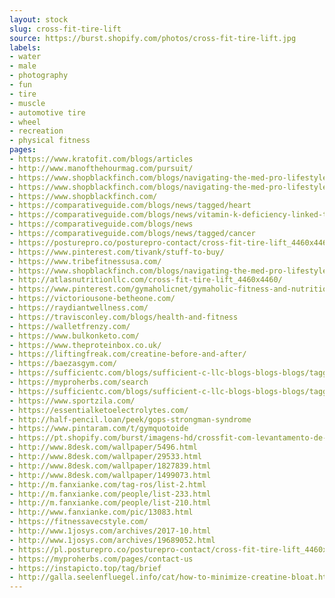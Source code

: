 ```yaml
---
layout: stock
slug: cross-fit-tire-lift
source: https://burst.shopify.com/photos/cross-fit-tire-lift.jpg
labels:
- water
- male
- photography
- fun
- tire
- muscle
- automotive tire
- wheel
- recreation
- physical fitness
pages:
- https://www.kratofit.com/blogs/articles
- http://www.manofthehourmag.com/pursuit/
- https://www.shopblackfinch.com/blogs/navigating-the-med-pro-lifestyle/find-time-to-exercise-even-with-a-doctors-schedule
- https://www.shopblackfinch.com/blogs/navigating-the-med-pro-lifestyle
- https://www.shopblackfinch.com/
- https://comparativeguide.com/blogs/news/tagged/heart
- https://comparativeguide.com/blogs/news/vitamin-k-deficiency-linked-to-osteoporosis-cancer-and-heart-disease
- https://comparativeguide.com/blogs/news
- https://comparativeguide.com/blogs/news/tagged/cancer
- https://posturepro.co/posturepro-contact/cross-fit-tire-lift_4460x4460/
- https://www.pinterest.com/tivank/stuff-to-buy/
- https://www.tribefitnessusa.com/
- https://www.shopblackfinch.com/blogs/navigating-the-med-pro-lifestyle/tagged/scrub
- http://atlasnutritionllc.com/cross-fit-tire-lift_4460x4460/
- https://www.pinterest.com/gymaholicnet/gymaholic-fitness-and-nutrition-tips/
- https://victoriousone-betheone.com/
- https://raydiantwellness.com/
- https://travisconley.com/blogs/health-and-fitness
- https://walletfrenzy.com/
- https://www.bulkonketo.com/
- https://www.theproteinbox.co.uk/
- https://liftingfreak.com/creatine-before-and-after/
- https://baezasgym.com/
- https://sufficientc.com/blogs/sufficient-c-llc-blogs-blogs-blogs/tagged/flavor-with-function
- https://myproherbs.com/search
- https://sufficientc.com/blogs/sufficient-c-llc-blogs-blogs-blogs/tagged/workout-recovery
- https://www.sportzila.com/
- https://essentialketoelectrolytes.com/
- http://half-pencil.loan/peek/gops-strongman-syndrome
- https://www.pintaram.com/t/gymquotoide
- https://pt.shopify.com/burst/imagens-hd/crossfit-com-levantamento-de-pneu
- http://www.8desk.com/wallpaper/5496.html
- http://www.8desk.com/wallpaper/29533.html
- http://www.8desk.com/wallpaper/1827839.html
- http://www.8desk.com/wallpaper/1499073.html
- http://m.fanxianke.com/tag-ros/list-2.html
- http://m.fanxianke.com/people/list-233.html
- http://m.fanxianke.com/people/list-210.html
- http://www.fanxianke.com/pic/13083.html
- https://fitnessavecstyle.com/
- http://www.1josys.com/archives/2017-10.html
- http://www.1josys.com/archives/19689052.html
- https://pl.posturepro.co/posturepro-contact/cross-fit-tire-lift_4460x4460/
- https://myproherbs.com/pages/contact-us
- https://instapicto.top/tag/brief
- http://galla.seelenfluegel.info/cat/how-to-minimize-creatine-bloat.html
---
```

